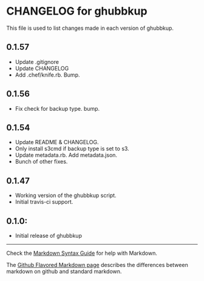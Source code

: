 # CHANGELOG for ghubbkup

This file is used to list changes made in each version of ghubbkup.

## 0.1.57
* Update .gitignore
* Update CHANGELOG
* Add .chef/knife.rb. Bump.
## 0.1.56
* Fix check for backup type. bump.
## 0.1.54
* Update README & CHANGELOG.
* Only install s3cmd if backup type is set to s3.
* Update metadata.rb. Add metadata.json.
* Bunch of other fixes.

## 0.1.47
* Working version of the ghubbkup script.
* Initial travis-ci support.

## 0.1.0:

* Initial release of ghubbkup

- - -
Check the [Markdown Syntax Guide](http://daringfireball.net/projects/markdown/syntax) for help with Markdown.

The [Github Flavored Markdown page](http://github.github.com/github-flavored-markdown/) describes the differences between markdown on github and standard markdown.
